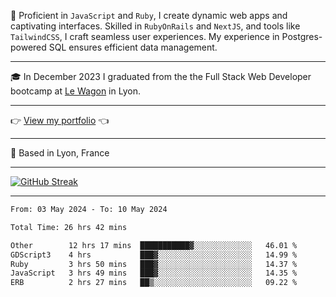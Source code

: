 📖 Proficient in `JavaScript` and `Ruby`, I create dynamic web apps and captivating interfaces. Skilled in `RubyOnRails` and `NextJS`, and tools like `TailwindCSS`, I craft seamless user experiences. My experience in Postgres-powered SQL ensures efficient data management.

***

🎓 In December 2023 I graduated from the the Full Stack Web Developer bootcamp at [Le Wagon](https://www.lewagon.com/) in Lyon.

***

👉 <a href="https://www.davidlau.dev/" target="_blank">View my portfolio</a> 👈

***

📍 Based in Lyon, France

***

[![GitHub Streak](https://streak-stats.demolab.com?user=kaimunlau&theme=github-dark&hide_border=true)](https://git.io/streak-stats)

***

<!--START_SECTION:waka-->

```txt
From: 03 May 2024 - To: 10 May 2024

Total Time: 26 hrs 42 mins

Other        12 hrs 17 mins  ███████████▓░░░░░░░░░░░░░   46.01 %
GDScript3    4 hrs           ███▓░░░░░░░░░░░░░░░░░░░░░   14.99 %
Ruby         3 hrs 50 mins   ███▓░░░░░░░░░░░░░░░░░░░░░   14.37 %
JavaScript   3 hrs 49 mins   ███▓░░░░░░░░░░░░░░░░░░░░░   14.35 %
ERB          2 hrs 27 mins   ██▒░░░░░░░░░░░░░░░░░░░░░░   09.22 %
```

<!--END_SECTION:waka-->
